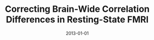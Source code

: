 ---
title: "Correcting Brain-Wide Correlation Differences in Resting-State FMRI"
date: 2013-01-01
authors_string: Z. Saad, R. Reynolds, H. Jo, G. Cox
authors:
   - Z. Saad
   - R. Reynolds
   - H. Jo
   - G. Cox
author_ids:
   - ziad_saad
   - hang_jo
journal: 'Brain Connectivity'
volume: 
issue: 
pages: 
book_title: ''
publisher: ''
abstract: ""
project_id: 
paper_url: 
doi: 
data_loc: ''
code_loc: ''
file: '/assets/publications//assets/publications/'
file_name: '/assets/publications/'
type: journal_article
pub_str: ' (2013) Brain Connectivity '
layout: publication 
---